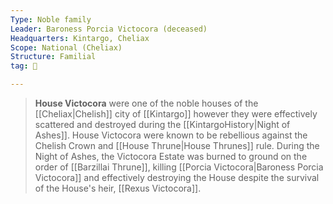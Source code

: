 ```yaml
---
Type: Noble family
Leader: Baroness Porcia Victocora (deceased)
Headquarters: Kintargo, Cheliax
Scope: National (Cheliax)
Structure: Familial
tag: 👥

---
```


> **House Victocora** were one of the noble houses of the [[Cheliax|Chelish]] city of [[Kintargo]] however they were effectively scattered and destroyed during the [[KintargoHistory|Night of Ashes]]. House Victocora were known to be rebellious against the Chelish Crown and [[House Thrune|House Thrunes]] rule. During the Night of Ashes, the Victocora Estate was burned to ground on the order of [[Barzillai Thrune]], killing [[Porcia Victocora|Baroness Porcia Victocora]] and effectively destroying the House despite the survival of the House's heir, [[Rexus Victocora]].









